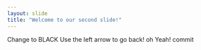 ```yaml
---
layout: slide
title: "Welcome to our second slide!"
---
```

Change to BLACK
Use the left arrow to go back! oh Yeah! commit
